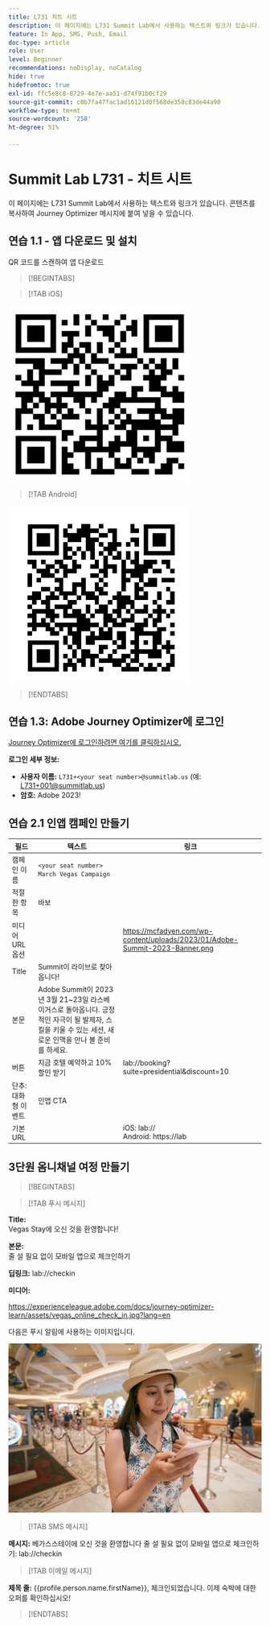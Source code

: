 ```yaml
---
title: L731 치트 시트
description: 이 페이지에는 L731 Summit Lab에서 사용하는 텍스트와 링크가 있습니다.
feature: In App, SMS, Push, Email
doc-type: article
role: User
level: Beginner
recommendations: noDisplay, noCatalog
hide: true
hidefromtoc: true
exl-id: ffc5e8c8-8729-4e7e-aa51-d74f91b0cf29
source-git-commit: c0b7fa47fac1ad16121d0f568de358c83de44a90
workflow-type: tm+mt
source-wordcount: '258'
ht-degree: 51%

---
```


# Summit Lab L731 - 치트 시트

이 페이지에는 L731 Summit Lab에서 사용하는 텍스트와 링크가 있습니다. 콘텐츠를 복사하여 Journey Optimizer 메시지에 붙여 넣을 수 있습니다.

## 연습 1.1 - 앱 다운로드 및 설치

QR 코드를 스캔하여 앱 다운로드

>[!BEGINTABS]

>[!TAB iOS]

![iOS용 QR 코드](/help/assets/lab731-ios-qr-code.png)

>[!TAB Android]

![Android용 QR 코드](/help/assets/lab731-android-qr-code.png)

>[!ENDTABS]

## 연습 1.3: Adobe Journey Optimizer에 로그인

[Journey Optimizer에 로그인하려면 여기를 클릭하십시오.](https://experience.adobe.com/#/@techmarketingdemos/sname:summit-2023-ajo-lab/journey-optimizer/home)

**로그인 세부 정보:**

* **사용자 이름:** `L731+<your seat number>@summitlab.us` (예: L731+001@summitlab.us)
* **암호:** Adobe 2023!


## 연습 2.1 인앱 캠페인 만들기

| 필드 | 텍스트 | 링크 |
|----|----|----|
| 캠페인 이름 | `<your seat number> March Vegas Campaign` |  |
| 적절한 항목 | 바보 |  |
| 미디어 URL 옵션 |  | https://mcfadyen.com/wp-content/uploads/2023/01/Adobe-Summit-2023-Banner.png |
| Title | Summit이 라이브로 찾아옵니다! |  |
| 본문 | Adobe Summit이 2023년 3월 21~23일 라스베이거스로 돌아옵니다. 긍정적인 자극이 될 발제자, 스킬을 키울 수 있는 세션, 새로운 인맥을 만나 볼 준비를 하세요. |  |
| 버튼 | 지금 호텔 예약하고 10% 할인 받기 | lab://booking?suite=presidential&amp;discount=10 |
| 단추: 대화형 이벤트 | 인앱 CTA |  |
| 기본 URL |  | iOS: lab:// <br>Android: https://lab |


## 3단원 옴니채널 여정 만들기

>[!BEGINTABS]

>[!TAB 푸시 메시지]

**Title:**\
Vegas Stay에 오신 것을 환영합니다!

**본문:**\
줄 설 필요 없이 모바일 앱으로 체크인하기

**딥링크:** lab://checkin

**미디어:**

https://experienceleague.adobe.com/docs/journey-optimizer-learn/assets/vegas_online_check_in.jpg?lang=en


다음은 푸시 알림에 사용하는 이미지입니다.

![온라인 체크인](/help/assets/vegas_online_check_in.jpg)

>[!TAB SMS 메시지]

**메시지:**
베가스스테이에 오신 것을 환영합니다 줄 설 필요 없이 모바일 앱으로 체크인하기: lab://checkin

>[!TAB 이메일 메시지]

**제목 줄:**
{{profile.person.name.firstName}}, 체크인되었습니다. 이제 숙박에 대한 오퍼를 확인하십시오!

>[!ENDTABS]